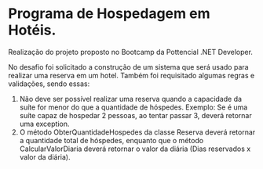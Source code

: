 # Programa de Hospedagem em Hotéis.

Realização do projeto proposto no Bootcamp da Pottencial .NET Developer.

No desafio foi solicitado a construção de um sistema que será usado para realizar uma reserva em um hotel. Também foi requisitado algumas regras e validações, sendo essas:

1. Não deve ser possível realizar uma reserva quando a capacidade da suíte for menor do que a quantidade de hóspedes. Exemplo: Se é uma suíte capaz de hospedar 2 pessoas, ao tentar passar 3, deverá retornar uma exception.
2. O método ObterQuantidadeHospedes da classe Reserva deverá retornar a quantidade total de hóspedes, enquanto que o método CalcularValorDiaria deverá retornar o valor da diária (Dias reservados x valor da diária).
